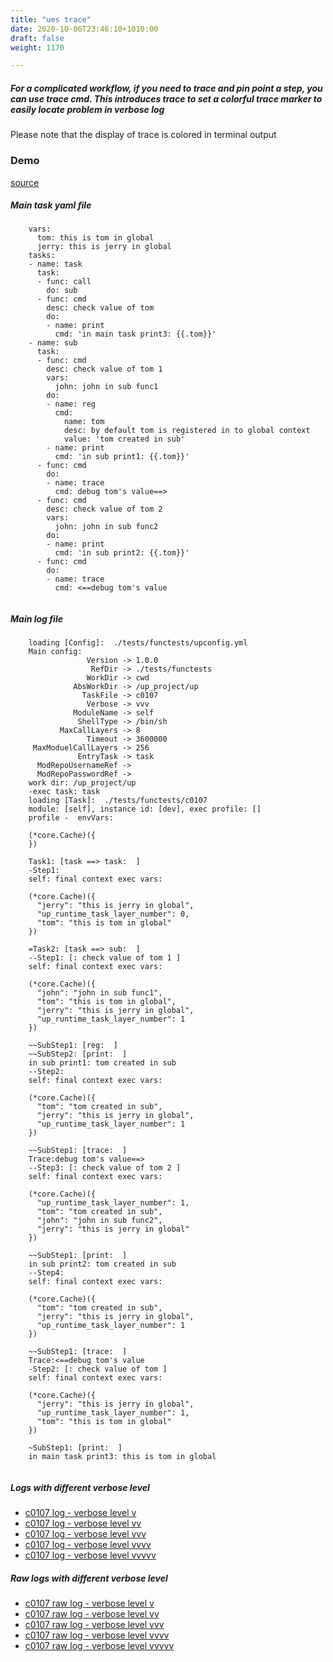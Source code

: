 ```yaml
---
title: "ues trace"
date: 2020-10-06T23:46:10+1010:00
draft: false
weight: 1170

---
```


##### For a complicated workflow, if you need to trace and pin point a step, you can use trace cmd. This introduces trace to set a colorful trace marker to easily locate problem in verbose log

Please note that the display of trace is colored in terminal output


### Demo








[source](https://github.com/upcmd/up/blob/master/tests/functests/c0107.yml)

##### Main task yaml file
```
    vars:
      tom: this is tom in global
      jerry: this is jerry in global
    tasks:
    - name: task
      task:
      - func: call
        do: sub
      - func: cmd
        desc: check value of tom
        do:
        - name: print
          cmd: 'in main task print3: {{.tom}}'
    - name: sub
      task:
      - func: cmd
        desc: check value of tom 1
        vars:
          john: john in sub func1
        do:
        - name: reg
          cmd:
            name: tom
            desc: by default tom is registered in to global context
            value: 'tom created in sub'
        - name: print
          cmd: 'in sub print1: {{.tom}}'
      - func: cmd
        do:
        - name: trace
          cmd: debug tom's value==>
      - func: cmd
        desc: check value of tom 2
        vars:
          john: john in sub func2
        do:
        - name: print
          cmd: 'in sub print2: {{.tom}}'
      - func: cmd
        do:
        - name: trace
          cmd: <==debug tom's value
    
```
##### Main log file
```
    loading [Config]:  ./tests/functests/upconfig.yml
    Main config:
                 Version -> 1.0.0
                  RefDir -> ./tests/functests
                 WorkDir -> cwd
              AbsWorkDir -> /up_project/up
                TaskFile -> c0107
                 Verbose -> vvv
              ModuleName -> self
               ShellType -> /bin/sh
           MaxCallLayers -> 8
                 Timeout -> 3600000
     MaxModuelCallLayers -> 256
               EntryTask -> task
      ModRepoUsernameRef -> 
      ModRepoPasswordRef -> 
    work dir: /up_project/up
    -exec task: task
    loading [Task]:  ./tests/functests/c0107
    module: [self], instance id: [dev], exec profile: []
    profile -  envVars:
    
    (*core.Cache)({
    })
    
    Task1: [task ==> task:  ]
    -Step1:
    self: final context exec vars:
    
    (*core.Cache)({
      "jerry": "this is jerry in global",
      "up_runtime_task_layer_number": 0,
      "tom": "this is tom in global"
    })
    
    =Task2: [task ==> sub:  ]
    --Step1: [: check value of tom 1 ]
    self: final context exec vars:
    
    (*core.Cache)({
      "john": "john in sub func1",
      "tom": "this is tom in global",
      "jerry": "this is jerry in global",
      "up_runtime_task_layer_number": 1
    })
    
    ~~SubStep1: [reg:  ]
    ~~SubStep2: [print:  ]
    in sub print1: tom created in sub
    --Step2:
    self: final context exec vars:
    
    (*core.Cache)({
      "tom": "tom created in sub",
      "jerry": "this is jerry in global",
      "up_runtime_task_layer_number": 1
    })
    
    ~~SubStep1: [trace:  ]
    Trace:debug tom's value==>
    --Step3: [: check value of tom 2 ]
    self: final context exec vars:
    
    (*core.Cache)({
      "up_runtime_task_layer_number": 1,
      "tom": "tom created in sub",
      "john": "john in sub func2",
      "jerry": "this is jerry in global"
    })
    
    ~~SubStep1: [print:  ]
    in sub print2: tom created in sub
    --Step4:
    self: final context exec vars:
    
    (*core.Cache)({
      "tom": "tom created in sub",
      "jerry": "this is jerry in global",
      "up_runtime_task_layer_number": 1
    })
    
    ~~SubStep1: [trace:  ]
    Trace:<==debug tom's value
    -Step2: [: check value of tom ]
    self: final context exec vars:
    
    (*core.Cache)({
      "jerry": "this is jerry in global",
      "up_runtime_task_layer_number": 1,
      "tom": "this is tom in global"
    })
    
    ~SubStep1: [print:  ]
    in main task print3: this is tom in global
    
```


##### Logs with different verbose level
* [c0107 log - verbose level v](../../logs/c0107_v)
* [c0107 log - verbose level vv](../../logs/c0107_vv)
* [c0107 log - verbose level vvv](../../logs/c0107_vvvv)
* [c0107 log - verbose level vvvv](../../logs/c0107_vvvv)
* [c0107 log - verbose level vvvvv](../../logs/c0107_vvvvv)

##### Raw logs with different verbose level
* [c0107 raw log - verbose level v](../../reflogs/c0107_v.log)
* [c0107 raw log - verbose level vv](../../reflogs/c0107_vv.log)
* [c0107 raw log - verbose level vvv](../../reflogs/c0107_vvv.log)
* [c0107 raw log - verbose level vvvv](../../reflogs/c0107_vvvv.log)
* [c0107 raw log - verbose level vvvvv](../../reflogs/c0107_vvvvv.log)







